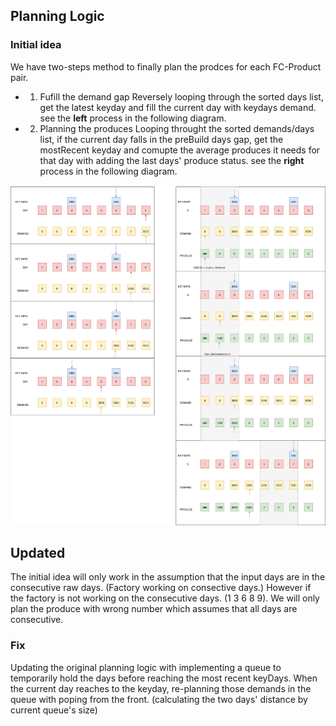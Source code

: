 ## Planning Logic 
### Initial idea
We have two-steps method to finally plan the prodces for each FC-Product pair.
* 1. Fufill the demand gap
Reversely looping through the sorted days list, get the latest keyday and fill the current day with keydays demand. 
see the **left** process in the following diagram.
* 2. Planning the produces
Looping throught the sorted demands/days list, if the current day falls in the preBuild days gap, get the mostRecent keyday and comupte the average produces it needs for that day with adding the last days' produce status. see the **right** process in the following diagram.

<p align="left">
  <img src="https://github.com/yuejoo/demo/blob/master/docs/PlanningLogic.svg">
</p>


## Updated
The initial idea will only work in the assumption that the input days are in the consecutive raw days. (Factory working on consective days.)
However if the factory is not working on the consecutive days. (1 3 6 8 9). We will only plan the produce with wrong number which assumes that all days are consecutive.

### Fix
Updating the original planning logic with implementing a queue to temporarily hold the days before reaching the most recent keyDays. When the current day reaches to the keyday, re-planning those demands in the queue with poping from the front. (calculating the two days' distance by current queue's size)

